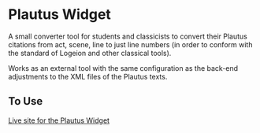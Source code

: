 # Plautus Widget

A small converter tool for students and classicists to convert their Plautus citations from act, scene, line to just 
line numbers (in order to conform with the standard of Logeion and other classical tools). 

Works as an external tool with the same configuration as the back-end adjustments to the XML files of the Plautus texts. 

## To Use
[Live site for the Plautus Widget](https://plautus-widget-9c1ef402b745.herokuapp.com/)


